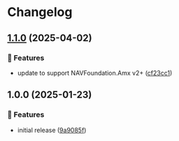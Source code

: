 # Changelog

## [1.1.0](https://github.com/Norgate-AV/NAVDatabase.Amx.LGxxDisplay/compare/v1.0.0...v1.1.0) (2025-04-02)

### 🌟 Features

- update to support NAVFoundation.Amx v2+ ([cf23cc1](https://github.com/Norgate-AV/NAVDatabase.Amx.LGxxDisplay/commit/cf23cc107c10a529ddcaf38e7491b59a62d06ee5))

## 1.0.0 (2025-01-23)

### 🌟 Features

- initial release ([9a9085f](https://github.com/Norgate-AV/NAVDatabase.Amx.LGxxDisplay/commit/9a9085f5e5f8bf0a3769cd927a055fd56eac09ec))
